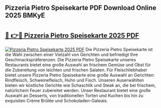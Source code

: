 ## Pizzeria Pietro Speisekarte PDF Download Online 2025 BMKyE

# <h2><a href="http://gccei3.nevu.top/?p=Pizzeria+Pietro+Speisekarte">🔗 👉🔴 Pizzeria Pietro Speisekarte 2025 PDF</a></h2>

[![Pizzeria Pietro Speisekarte 2025 PDF](https://i.imgur.com/dBaPXMq.png)](http://gccei3.nevu.top/?p=Pizzeria+Pietro+Speisekarte)
Die Pizzeria Pietro Speisekarte ist die Wahl zwischen einer Vielzahl von Gerichten und befriedigt Ihre Geschmackspräferenzen. Die Pizzeria Pietro Speisekarte unseres Restaurants bietet eine große Auswahl an frischem Gemüse und Obst für die Zubereitung von leichten und frischen Salaten. Für Fleischliebhaber bietet unsere Pizzeria Pietro Speisekarte eine große Auswahl an Gerichten: Rindfleisch, Schweinefleisch, Huhn und Fisch. Unseren Auserwählten bieten wir köstliche Gerichte wie Schaschlik und Steak an, die bei frischem, natürlichem Feuer zubereitet werden. Unser Restaurant bietet eine große Auswahl an Desserts, von traditionellen Torten und Kuchen bis hin zu exquisiten Crème Brûlée und Schokoladen-Gateais.
